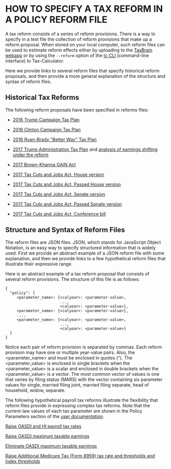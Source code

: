 # HOW TO SPECIFY A TAX REFORM IN A POLICY REFORM FILE

A tax reform consists of a series of reform provisions.  There is a
way to specify in a text file the collection of reform provisions that
make up a reform proposal.  When stored on your local computer, such
reform files can be used to estimate reform effects either by
uploading to the [TaxBrain webapp](http://www.ospc.org/taxbrain/file/)
or by using the `--reform` option of the [tc
CLI](http://open-source-economics.github.io/Tax-Calculator/index.html#cli)
(command-line interface) to Tax-Calculator.

Here we provide links to several reform files that specify historical
reform proposals, and then provide a more general explanation of the
structure and syntax of reform files.

## Historical Tax Reforms

The following reform proposals have been specified in reforms files:

- [2016 Trump Campaign Tax Plan](Trump2016.json)

- [2016 Clinton Campaign Tax Plan](Clinton2016.json)

- [2016 Ryan-Brady "Better Way" Tax Plan](RyanBrady.json)

- [2017 Trump Administration Tax Plan](Trump2017.json) and [analysis of earnings shifting under the reform](https://github.com/open-source-economics/Tax-Calculator/pull/1464#issuecomment-315616386)

- [2017 Brown-Khanna GAIN Act](BrownKhanna.json)

- [2017 Tax Cuts and Jobs Act, House version](TCJA_House.json)

- [2017 Tax Cuts and Jobs Act, Passed House version](TCJA_House_Amended.json)

- [2017 Tax Cuts and Jobs Act, Senate version](TCJA_Senate.json)

- [2017 Tax Cuts and Jobs Act, Passed Senate version](TCJA_Senate_120117.json)

- [2017 Tax Cuts and Jobs Act, Conference bill](TCJA_Reconciliation.json)

## Structure and Syntax of Reform Files

The reform files are JSON files.  JSON, which stands for JavaScript
Object Notation, is an easy way to specify structured information that
is widely used.  First we provide an abstract example of a JSON reform
file with some explanation, and then we provide links to a few
hypothetical reform files that illustrate their expressive range.

Here is an abstract example of a tax reform proposal that consists of
several reform provisions.  The structure of this file is as follows:

```
{
  "policy": {
     <parameter_name>: {<calyear>: <parameter-value>,
                        ...,
                        <calyear>: <parameter-value>},
     <parameter_name>: {<calyear>: <parameter-value>},
     ...,
     <parameter_name>: {<calyear>: <parameter-value>,
                        ...,
                        <calyear>: <parameter-value>}
  }
}
```

Notice each pair of reform provision is separated by commas.
Each reform provision may have one or multiple year-value pairs.
Also, the <parameter_name> and <calyear> must be enclosed in quotes (").
The <parameter_value> is enclosed in single brackets when
the <parameter_value> is a scalar and enclosed in double brackets when
the <parameter_value> is a vector.  The most common vector of values
is one that varies by filing status (MARS) with the vector containing
six parameter values for single, married filing joint, married filing
separate, head of household, widow, separate.

The following hypothetical payroll tax reforms illustrate the
flexibility that reform files provide in expressing complex tax
reforms.  Note that the current-law values of each tax parameter are
shown in the Policy Parameters section of the [user
documentation](http://open-source-economics.github.io/Tax-Calculator/index.html#pol).

[Raise OASDI and HI payroll tax rates](ptaxes0.json)

[Raise OASDI maximum taxable earnings](ptaxes1.json)

[Eliminate OASDI maximum taxable earnings](ptaxes2.json)

[Raise Additional Medicare Tax (Form 8959) tax rate and
thresholds and index thresholds](ptaxes3.json)
